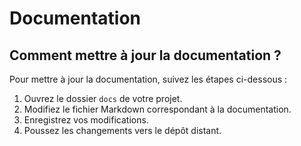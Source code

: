 # Documentation

## Comment mettre à jour la documentation ?

Pour mettre à jour la documentation, suivez les étapes ci-dessous :

1. Ouvrez le dossier `docs` de votre projet.
2. Modifiez le fichier Markdown correspondant à la documentation.
3. Enregistrez vos modifications.
4. Poussez les changements vers le dépôt distant.

